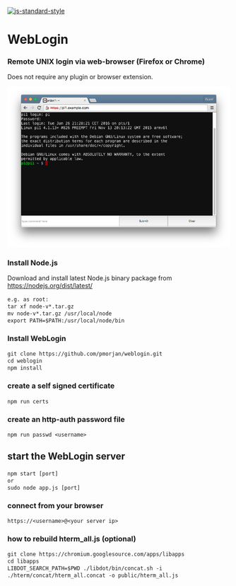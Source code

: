 
[![js-standard-style](https://img.shields.io/badge/code%20style-standard-brightgreen.svg)](http://standardjs.com/)

# WebLogin
### Remote UNIX login via web-browser (Firefox or Chrome) 
Does not require any plugin or browser extension.

![ScreenShot](img/weblogin.png)

### Install Node.js
Download and install latest Node.js binary package from https://nodejs.org/dist/latest/
```
e.g. as root:
tar xf node-v*.tar.gz 
mv node-v*.tar.gz /usr/local/node
export PATH=$PATH:/usr/local/node/bin
```

### Install WebLogin
```
git clone https://github.com/pmorjan/weblogin.git
cd weblogin
npm install
```

### create a self signed certificate
```
npm run certs
```

### create an http-auth password file
```
npm run passwd <username>
```

## start the WebLogin server
```
npm start [port]
or
sudo node app.js [port]
```

### connect from your browser
```
https://<username>@<your server ip>
```

### how to rebuild hterm_all.js (optional)
```
git clone https://chromium.googlesource.com/apps/libapps
cd libapps
LIBDOT_SEARCH_PATH=$PWD ./libdot/bin/concat.sh -i ./hterm/concat/hterm_all.concat -o public/hterm_all.js
```

